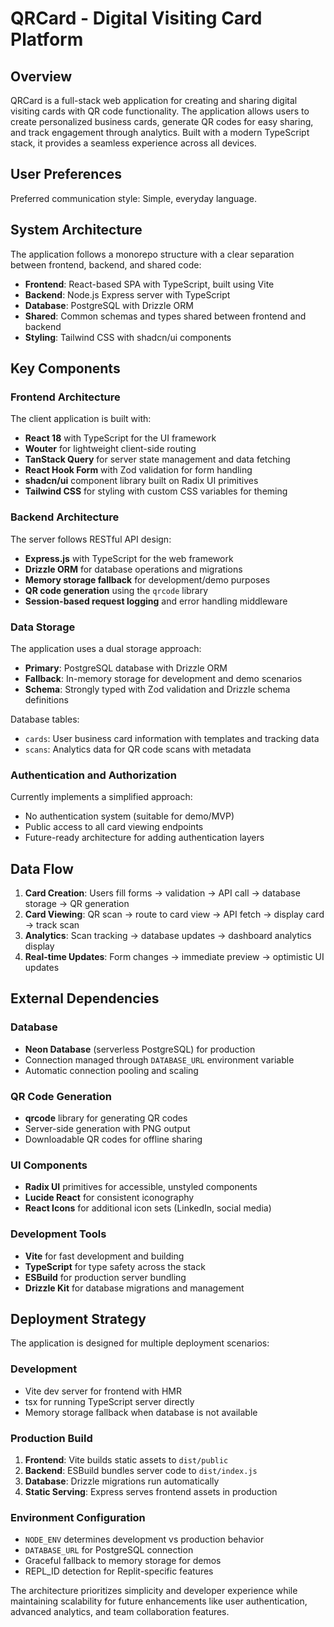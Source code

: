 # QRCard - Digital Visiting Card Platform

## Overview

QRCard is a full-stack web application for creating and sharing digital visiting cards with QR code functionality. The application allows users to create personalized business cards, generate QR codes for easy sharing, and track engagement through analytics. Built with a modern TypeScript stack, it provides a seamless experience across all devices.

## User Preferences

Preferred communication style: Simple, everyday language.

## System Architecture

The application follows a monorepo structure with a clear separation between frontend, backend, and shared code:

- **Frontend**: React-based SPA with TypeScript, built using Vite
- **Backend**: Node.js Express server with TypeScript
- **Database**: PostgreSQL with Drizzle ORM
- **Shared**: Common schemas and types shared between frontend and backend
- **Styling**: Tailwind CSS with shadcn/ui components

## Key Components

### Frontend Architecture

The client application is built with:
- **React 18** with TypeScript for the UI framework
- **Wouter** for lightweight client-side routing
- **TanStack Query** for server state management and data fetching
- **React Hook Form** with Zod validation for form handling
- **shadcn/ui** component library built on Radix UI primitives
- **Tailwind CSS** for styling with custom CSS variables for theming

### Backend Architecture

The server follows RESTful API design:
- **Express.js** with TypeScript for the web framework
- **Drizzle ORM** for database operations and migrations
- **Memory storage fallback** for development/demo purposes
- **QR code generation** using the `qrcode` library
- **Session-based request logging** and error handling middleware

### Data Storage

The application uses a dual storage approach:
- **Primary**: PostgreSQL database with Drizzle ORM
- **Fallback**: In-memory storage for development and demo scenarios
- **Schema**: Strongly typed with Zod validation and Drizzle schema definitions

Database tables:
- `cards`: User business card information with templates and tracking data
- `scans`: Analytics data for QR code scans with metadata

### Authentication and Authorization

Currently implements a simplified approach:
- No authentication system (suitable for demo/MVP)
- Public access to all card viewing endpoints
- Future-ready architecture for adding authentication layers

## Data Flow

1. **Card Creation**: Users fill forms → validation → API call → database storage → QR generation
2. **Card Viewing**: QR scan → route to card view → API fetch → display card → track scan
3. **Analytics**: Scan tracking → database updates → dashboard analytics display
4. **Real-time Updates**: Form changes → immediate preview → optimistic UI updates

## External Dependencies

### Database
- **Neon Database** (serverless PostgreSQL) for production
- Connection managed through `DATABASE_URL` environment variable
- Automatic connection pooling and scaling

### QR Code Generation
- **qrcode** library for generating QR codes
- Server-side generation with PNG output
- Downloadable QR codes for offline sharing

### UI Components
- **Radix UI** primitives for accessible, unstyled components
- **Lucide React** for consistent iconography
- **React Icons** for additional icon sets (LinkedIn, social media)

### Development Tools
- **Vite** for fast development and building
- **TypeScript** for type safety across the stack
- **ESBuild** for production server bundling
- **Drizzle Kit** for database migrations and management

## Deployment Strategy

The application is designed for multiple deployment scenarios:

### Development
- Vite dev server for frontend with HMR
- tsx for running TypeScript server directly
- Memory storage fallback when database is not available

### Production Build
1. **Frontend**: Vite builds static assets to `dist/public`
2. **Backend**: ESBuild bundles server code to `dist/index.js`
3. **Database**: Drizzle migrations run automatically
4. **Static Serving**: Express serves frontend assets in production

### Environment Configuration
- `NODE_ENV` determines development vs production behavior
- `DATABASE_URL` for PostgreSQL connection
- Graceful fallback to memory storage for demos
- REPL_ID detection for Replit-specific features

The architecture prioritizes simplicity and developer experience while maintaining scalability for future enhancements like user authentication, advanced analytics, and team collaboration features.